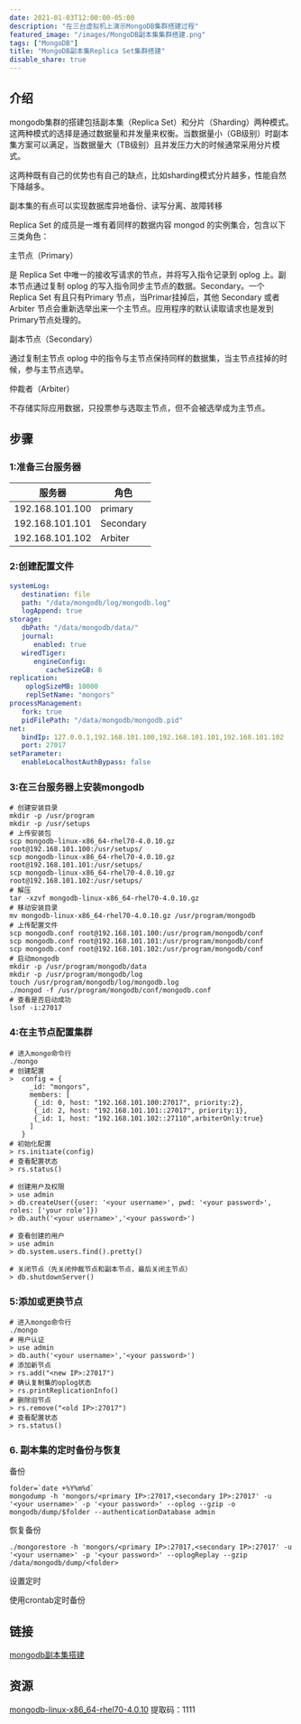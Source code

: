 ```yaml
---
date: 2021-01-03T12:00:00-05:00
description: "在三台虚拟机上演示MongoDB集群搭建过程"
featured_image: "/images/MongoDB副本集集群搭建.png"
tags: ["MongoDB"]
title: "MongoDB副本集Replica Set集群搭建"
disable_share: true
---
```


## 介绍

mongodb集群的搭建包括副本集（Replica Set）和分片（Sharding）两种模式。这两种模式的选择是通过数据量和并发量来权衡。当数据量小（GB级别）时副本集方案可以满足，当数据量大（TB级别）且并发压力大的时候通常采用分片模式。

这两种既有自己的优势也有自己的缺点，比如sharding模式分片越多，性能自然下降越多。

副本集的有点可以实现数据库异地备份、读写分离、故障转移

Replica Set 的成员是一堆有着同样的数据内容 mongod 的实例集合，包含以下三类角色：

主节点（Primary）

是 Replica Set 中唯一的接收写请求的节点，并将写入指令记录到 oplog 上。副本节点通过复制 oplog 的写入指令同步主节点的数据。Secondary。一个 Replica Set 有且只有Primary 节点，当Primar挂掉后，其他 Secondary 或者 Arbiter 节点会重新选举出来一个主节点。应用程序的默认读取请求也是发到 Primary节点处理的。

副本节点（Secondary）

通过复制主节点 oplog 中的指令与主节点保持同样的数据集，当主节点挂掉的时候，参与主节点选举。

仲裁者（Arbiter）

不存储实际应用数据，只投票参与选取主节点，但不会被选举成为主节点。

## 步骤

### 1:准备三台服务器

|  服务器   | 角色  |
|  ----  | ----  |
| 192.168.101.100  | primary |
| 192.168.101.101  | Secondary |
| 192.168.101.102  | Arbiter |

### 2:创建配置文件

```yml
systemLog:
   destination: file
   path: "/data/mongodb/log/mongodb.log"
   logAppend: true
storage:
   dbPath: "/data/mongodb/data/"
   journal:
      enabled: true
   wiredTiger:
      engineConfig:
         cacheSizeGB: 6
replication:
    oplogSizeMB: 10000
    replSetName: "mongors"
processManagement:
   fork: true
   pidFilePath: "/data/mongodb/mongodb.pid"
net:
   bindIp: 127.0.0.1,192.168.101.100,192.168.101.101,192.168.101.102
   port: 27017
setParameter:
   enableLocalhostAuthBypass: false
```

### 3:在三台服务器上安装mongodb

```shell
# 创建安装目录
mkdir -p /usr/program
mkdir -p /usr/setups
# 上传安装包
scp mongodb-linux-x86_64-rhel70-4.0.10.gz root@192.168.101.100:/usr/setups/
scp mongodb-linux-x86_64-rhel70-4.0.10.gz root@192.168.101.101:/usr/setups/
scp mongodb-linux-x86_64-rhel70-4.0.10.gz root@192.168.101.102:/usr/setups/
# 解压
tar -xzvf mongodb-linux-x86_64-rhel70-4.0.10.gz
# 移动安装目录
mv mongodb-linux-x86_64-rhel70-4.0.10.gz /usr/program/mongodb
# 上传配置文件
scp mongodb.conf root@192.168.101.100:/usr/program/mongodb/conf
scp mongodb.conf root@192.168.101.101:/usr/program/mongodb/conf
scp mongodb.conf root@192.168.101.102:/usr/program/mongodb/conf
# 启动mongodb
mkdir -p /usr/program/mongodb/data
mkdir -p /usr/program/mongodb/log
touch /usr/program/mongodb/log/mongodb.log
./mongod -f /usr/program/mongodb/conf/mongodb.conf
# 查看是否启动成功
lsof -i:27017
```

### 4:在主节点配置集群

```shell
# 进入mongo命令行
./mongo
# 创建配置
>  config = {
     _id: "mongors", 
     members: [
      {_id: 0, host: "192.168.101.100:27017", priority:2},
      {_id: 2, host: "192.168.101.101::27017", priority:1},
      {_id: 1, host: "192.168.101.102::27110",arbiterOnly:true}
     ]
   }
# 初始化配置
> rs.initiate(config)
# 查看配置状态
> rs.status()

# 创建用户及权限
> use admin
> db.createUser({user: '<your username>', pwd: '<your password>', roles: ['your role']})
> db.auth('<your username>','<your password>')

# 查看创建的用户
> use admin
> db.system.users.find().pretty()

# 关闭节点（先关闭仲裁节点和副本节点，最后关闭主节点）
> db.shutdownServer()   
```

### 5:添加或更换节点

```shell
# 进入mongo命令行
./mongo
# 用户认证
> use admin
> db.auth('<your username>','<your password>')
# 添加新节点
> rs.add("<new IP>:27017")
# 确认复制集的oplog状态
> rs.printReplicationInfo()
# 删除旧节点
> rs.remove("<old IP>:27017")
# 查看配置状态
> rs.status()
```

### 6. 副本集的定时备份与恢复

备份

```shell
folder=`date +%Y%m%d`
mongodump -h 'mongors/<primary IP>:27017,<secondary IP>:27017' -u '<your username>' -p '<your password>' --oplog --gzip -o mongodb/dump/$folder --authenticationDatabase admin
```

恢复备份

```shell
./mongorestore -h 'mongors/<primary IP>:27017,<secondary IP>:27017' -u '<your username>' -p '<your password>' --oplogReplay --gzip /data/mongodb/dump/<folder>
```

设置定时

使用crontab定时备份

## 链接

[mongodb副本集搭建](https://cloud.tencent.com/developer/article/1452632)

## 资源

[mongodb-linux-x86_64-rhel70-4.0.10](https://pan.baidu.com/s/1KNaGILQg8jj2cCyFlABgww)
提取码：1111

